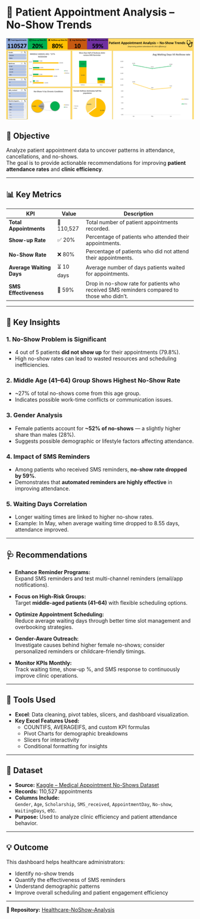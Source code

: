# 🏥 Patient Appointment Analysis – No-Show Trends  

![Dashboard Screenshot](https://github.com/Ishu-Farainzia/Excel_portfolio/blob/main/healthcare_analytics/Excel-Healthcare-Patient-Appointment-Analysis/image/dashboard.png)

## 📌 Objective  
Analyze patient appointment data to uncover patterns in attendance, cancellations, and no-shows.  
The goal is to provide actionable recommendations for improving **patient attendance rates** and **clinic efficiency**.

---

## 📊 Key Metrics  
| KPI | Value | Description |
|-----|--------|-------------|
| **Total Appointments** | 🧾 110,527 | Total number of patient appointments recorded. |
| **Show-up Rate** | ✅ 20% | Percentage of patients who attended their appointments. |
| **No-Show Rate** | ❌ 80% | Percentage of patients who did not attend their appointments. |
| **Average Waiting Days** | ⏳ 10 days | Average number of days patients waited for appointments. |
| **SMS Effectiveness** | 💬 59% | Drop in no-show rate for patients who received SMS reminders compared to those who didn’t. |

---

## 🧠 Key Insights  

### 1. **No-Show Problem is Significant**
- 4 out of 5 patients **did not show up** for their appointments (79.8%).  
- High no-show rates can lead to wasted resources and scheduling inefficiencies.

### 2. **Middle Age (41–64) Group Shows Highest No-Show Rate**
- ~27% of total no-shows come from this age group.  
- Indicates possible work-time conflicts or communication issues.

### 3. **Gender Analysis**
- Female patients account for **~52% of no-shows** — a slightly higher share than males (28%).  
- Suggests possible demographic or lifestyle factors affecting attendance.

### 4. **Impact of SMS Reminders**
- Among patients who received SMS reminders, **no-show rate dropped by 59%**.  
- Demonstrates that **automated reminders are highly effective** in improving attendance.

### 5. **Waiting Days Correlation**
- Longer waiting times are linked to higher no-show rates.  
- Example: In May, when average waiting time dropped to 8.55 days, attendance improved.

---

## 🩺 Recommendations  

- **Enhance Reminder Programs:**  
  Expand SMS reminders and test multi-channel reminders (email/app notifications).

- **Focus on High-Risk Groups:**  
  Target **middle-aged patients (41–64)** with flexible scheduling options.

- **Optimize Appointment Scheduling:**  
  Reduce average waiting days through better time slot management and overbooking strategies.

- **Gender-Aware Outreach:**  
  Investigate causes behind higher female no-shows; consider personalized reminders or childcare-friendly timings.

- **Monitor KPIs Monthly:**  
  Track waiting time, show-up %, and SMS response to continuously improve clinic operations.

---

## 🧰 Tools Used  
- **Excel**: Data cleaning, pivot tables, slicers, and dashboard visualization.  
- **Key Excel Features Used:**  
  - COUNTIFS, AVERAGEIFS, and custom KPI formulas  
  - Pivot Charts for demographic breakdowns  
  - Slicers for interactivity  
  - Conditional formatting for insights  

---

## 📂 Dataset  
- **Source:** [Kaggle – Medical Appointment No-Shows Dataset](https://www.kaggle.com/datasets/joniarroba/noshowappointments)  
- **Records:** 110,527 appointments  
- **Columns Include:**  
  `Gender`, `Age`, `Scholarship`, `SMS_received`, `AppointmentDay`, `No-show`, `WaitingDays`, etc.  
- **Purpose:** Used to analyze clinic efficiency and patient attendance behavior.

---

## 💡 Outcome  
This dashboard helps healthcare administrators:  
- Identify no-show trends  
- Quantify the effectiveness of SMS reminders  
- Understand demographic patterns  
- Improve overall scheduling and patient engagement efficiency  

---

**🔗 Repository:** [Healthcare-NoShow-Analysis](https://github.com/Ishu-Farainzia/Excel_portfolio/tree/main/healthcare_analytics/Excel-Healthcare-Patient-Appointment-Analysis)
